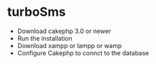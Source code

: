 # turboSms

- Download cakephp 3.0 or newer
- Run the installation
- Download xampp or lampp or wamp
- Configure Cakephp to connct to the database
